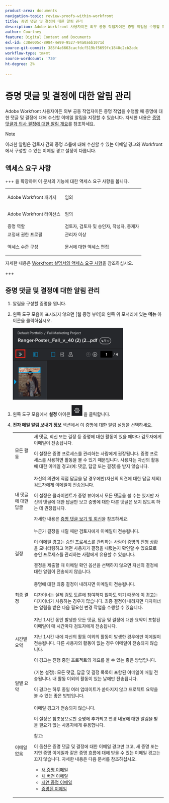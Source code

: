 ```yaml
---
product-area: documents
navigation-topic: review-proofs-within-workfront
title: 증명 댓글 및 결정에 대한 알림 관리
description: Adobe Workfront 사용자이든 외부 공동 작업자이든 증명 작업을 수행할 때 증명에 대한 댓글 및 결정에 대해 수신할 이메일 알림을 지정할 수 있습니다. 자세한 내용은 증명 댓글에 대한 알림 및 의사 결정 개요 를 참조하십시오.
author: Courtney
feature: Digital Content and Documents
exl-id: c38e005c-8984-4e99-9527-94a0a6b1071d
source-git-commit: 385f4a6663cacfdcf519bf5699fc1840c2cb2adc
workflow-type: tm+mt
source-wordcount: '730'
ht-degree: 2%

---
```


# 증명 댓글 및 결정에 대한 알림 관리

<!-- Audited: 4/2025 -->

Adobe Workfront 사용자이든 외부 공동 작업자이든 증명 작업을 수행할 때 증명에 대한 댓글 및 결정에 대해 수신할 이메일 알림을 지정할 수 있습니다. 자세한 내용은 [증명 댓글과 의사 결정에 대한 알림 개요](../../../review-and-approve-work/proofing/proofing-overview/notifications-proof-comments-decisions.md)를 참조하세요.

>[!NOTE]
>
>이러한 알림은 검토자 간의 증명 흐름에 대해 수신할 수 있는 이메일 경고와 Workfront에서 구성할 수 있는 이메일 경고 설정이 다릅니다.

## 액세스 요구 사항

+++ 을 확장하여 이 문서의 기능에 대한 액세스 요구 사항을 봅니다.

<table style="table-layout:auto"> 
 <col> 
 <col> 
 <tbody> 
  <tr> 
   <td role="rowheader">Adobe Workfront 패키지</td> 
   <td> <p>임의</p> </td> 
  </tr> 
  <tr> 
   <td role="rowheader">Adobe Workfront 라이선스</td> 
   <td> <p>임의</p> </td> 
  </tr> 
  <tr> 
   <td role="rowheader">증명 역할 </td> 
   <td>검토자, 검토자 및 승인자, 작성자, 중재자</td> 
  </tr> 
  <tr> 
   <td role="rowheader">교정쇄 권한 프로필 </td> 
   <td>관리자 이상</td> 
  </tr> 
  <tr> 
   <td role="rowheader">액세스 수준 구성</td> 
   <td> <p>문서에 대한 액세스 편집</p> </td> 
  </tr> 
 </tbody> 
</table>

자세한 내용은 [Workfront 설명서의 액세스 요구 사항](/help/quicksilver/administration-and-setup/add-users/access-levels-and-object-permissions/access-level-requirements-in-documentation.md)을 참조하십시오.

+++

## 증명 댓글 및 결정에 대한 알림 관리

1. 알림을 구성할 증명을 엽니다.
1. 왼쪽 도구 모음이 표시되지 않으면 [웹 증명 뷰어]의 왼쪽 위 모서리에 있는 **메뉴** 아이콘을 클릭하십시오.

   ![Menu_icon_in_Proofing_Viewer.png](assets/menu-icon-in-proofing-viewer-350x228.png)

1. 왼쪽 도구 모음에서 **설정** 아이콘 ![설정_아이콘.png](assets/settings-icon.png) 을 클릭합니다.

1. **전자 메일 알림 보내기 정보** 섹션에서 이 증명에 대한 알림 설정을 선택하세요.

   <table style="table-layout:auto"> 
    <col> 
    <col> 
    <tbody> 
     <tr> 
      <td role="rowheader">모든 활동</td> 
      <td>새 댓글, 회신 또는 결정 등 증명에 대한 활동이 있을 때마다 검토자에게 이메일이 전송됩니다.<br><p>이 설정은 증명 프로세스를 관리하는 사람에게 권장됩니다. 증명 프로세스를 사용하면 활동을 볼 수 있기 때문입니다. 사용자는 자신의 활동에 대한 이메일 경고(예: 댓글, 답글 또는 결정)를 받지 않습니다.</p></td> 
     </tr> 
     <tr> 
      <td role="rowheader">내 댓글에 대한 답글</td> 
      <td>자신의 의견에 직접 답글을 달 경우에만(자신의 의견에 대한 답글 제외) 검토자에게 이메일이 전송됩니다.<p>이 설정은 클라이언트가 증명 뷰어에서 모든 댓글을 볼 수는 있지만 자신의 댓글에 대한 답글만 보고 증명에 대한 다른 댓글은 보지 않도록 하는 데 권장됩니다.</p>
      <p>자세한 내용은 <a href="../../../review-and-approve-work/proofing/reviewing-proofs-within-workfront/comment-on-a-proof/view-proof-comments.md" class="MCXref xref">증명 댓글 보기 및 회신</a>을 참조하세요.</p></td> 
     </tr> 
     <tr> 
      <td role="rowheader">결정</td> 
      <td>누군가 결정을 내릴 때만 검토자에게 이메일이 전송됩니다.<br><p>이 이메일 경고는 승인 프로세스를 관리하는 사람이 증명의 진행 상황을 모니터링하고 어떤 사용자가 결정을 내렸는지 확인할 수 있으므로 승인 프로세스를 관리하는 사람에게 유용할 수 있습니다.<br></p><p>결정을 제출할 때 이메일 확인 옵션을 선택하지 않으면 자신의 결정에 대한 알림이 전송되지 않습니다.</p></td> 
     </tr> 
     <tr> 
      <td role="rowheader">최종 결정</td> 
      <td>증명에 대한 최종 결정이 내려지면 이메일이 전송됩니다.<br><p>디자이너는 실제 검토 토론에 참여하지 않아도 되기 때문에 이 경고는 디자이너가 사용하는 경우가 많습니다. 최종 결정이 내려지면 디자이너는 알림을 받은 다음 필요한 변경 작업을 수행할 수 있습니다.<br></p></td> 
     </tr> 
     <tr> 
      <td role="rowheader">시간별 요약</td> 
      <td>지난 1시간 동안 발생한 모든 댓글, 답글 및 결정에 대한 요약이 포함된 이메일이 매 시간마다 검토자에게 전송됩니다.<br><p>지난 1시간 내에 자신의 활동 이외의 활동이 발생한 경우에만 이메일이 전송됩니다. 다른 사용자의 활동이 없는 경우 이메일이 전송되지 않습니다.<br></p><p>이 경고는 진행 중인 프로젝트의 개요를 볼 수 있는 좋은 방법입니다.</p></td> 
     </tr> 
     <tr> 
      <td role="rowheader">일별 요약</td> 
      <td>(기본 설정): 모든 댓글, 답글 및 결정 목록이 포함된 이메일이 매일 전송됩니다. 내 활동 이외의 활동이 있는 날에만 전송됩니다.<br><p>이 경고는 하루 종일 여러 업데이트가 쏟아지지 않고 프로젝트 요약을 볼 수 있는 좋은 방법입니다.<br></p></td> 
     </tr> 
     <tr> 
      <td role="rowheader">이메일 없음</td> 
      <td>이메일 경고가 전송되지 않습니다.<br><p>이 설정은 참조용으로만 증명에 추가되고 변경 내용에 대한 알림을 받을 필요가 없는 사용자에게 유용합니다.</p><p>참고: <p>이 옵션은 증명 댓글 및 결정에 대한 이메일 경고만 끄고, 새 증명 또는 지연 증명 이메일과 같은 증명 흐름에 대해 받을 수 있는 이메일 경고는 끄지 않습니다. 자세한 내용은 다음 문서를 참조하십시오. </p>
        <ul>
         <li><a href="../../../workfront-proof/wp-emailsntfctns/proof-notifications-and-reminders/new-proof-email.md" class="MCXref xref">새 증명 이메일</a></li>
         <li><a href="../../../workfront-proof/wp-emailsntfctns/proof-notifications-and-reminders/new-version-email.md" class="MCXref xref">새 버전 이메일</a></li>
         <li><a href="../../../workfront-proof/wp-emailsntfctns/proof-notifications-and-reminders/late-proof-email.md" class="MCXref xref">지연 증명 이메일</a></li>
         <li><a href="../../../workfront-proof/wp-emailsntfctns/proof-notifications-and-reminders/proof-made-email.md" class="MCXref xref">증명된 이메일</a></li>
        </ul></p></td> 
     </tr> 
    </tbody> 
   </table>
